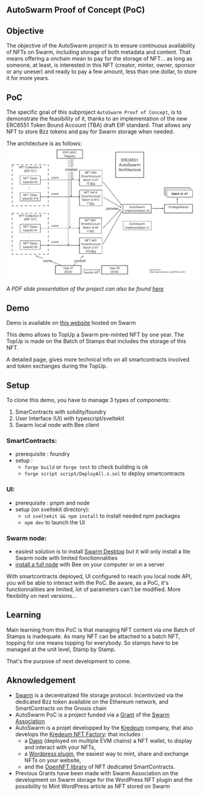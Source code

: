 ## AutoSwarm Proof of Concept (PoC)

## Objective

The objective of the AutoSwarm project is to ensure continuous availability of NFTs on Swarm, including storage of both metadata and content.
That means offering a onchain mean to pay for the storage of NFT...
as long as someone, at least, is interested in this NFT (creator, minter, owner, sponsor or any uneser)
and ready to pay a few amount, less than one dollar, to store it for more years.

## PoC

The specific goal of this subproject `AutoSwarm Proof of Concept`, is to demonstrate the feasibility of it,
thanks to an implementation of the new ERC6551 Token Bound Account (TBA) draft EIP standard.
That allows any NFT to store Bzz tokens and pay for Swarm storage when needed.

The architecture is as follows:
![AutoSwarm Architecture](./docs/AutoSwarmArchi.png)

*A PDF slide presentation of the project can also be found [here](./docs/AutoSwarmPoC.pdf)*

## Demo

Demo is available on [this website](https://api.gateway.ethswarm.org/bzz/6dcec79a68194351716d89b69c5836f6ad96563f891ca06353c3781a33ed511a/) hosted on Swarm

This demo allows to TopUp a Swarm pre-minted NFT by one year.
The TopUp is made on the Batch of Stamps that includes the storage of this NFT.

A detailed page, gives more technical info on all smartcontracts involved and token exchanges during the TopUp.

## Setup

To clone this demo, you have to manage 3 types of components:
1. SmarContracts with solidity/foundry
2. User Interface (UI) with typescript/sveltekit
3. Swarm local node with Bee client

### SmartContracts:
- prerequisite : foundry
- setup :
  - `forge build` or `forge test` to check building is ok
  - `forge script script/DeployAll.s.sol` to deploy smartcontracts

### UI:
- prerequisite : pnpm and node
- setup (on sveltekit directory):
  - `cd sveltekit && npm install` to install needed npm packages
  - `npm dev` to launch the UI

### Swarm node:
- easiest solution is to install [Swarm Desktop](https://www.ethswarm.org/build/desktop) but it will only install a lite Swarm node with limited fonctionnalities
- [install a full node](https://www.ethswarm.org/build/run-a-full-node) with Bee on your computer or on a server

With smartcontracts deployed, UI configured to reach you local node API, you will be able to interact with the PoC.
Be aware, as a PoC, it's functionnalities are limited, lot of parameters can't be modified.
More flexibility on next versions...

## Learning

Main learning from this PoC is that managing NFT content via one Batch of Stamps is inadequate. As many NFT can be attached to a batch NFT, topping
for one means topping for everybody. So stamps have to be managed at the unit level, Stamp by Stamp.

That's the purpose of next development to come.

## Aknowledgement

- [Swarm](https://www.ethswarm.org) is a decentralized file storage protocol.
Incentivized via the dedicated Bzz token available on the Ethereum network, and SmartContracts on the Gnosis chain
- AutoSwarm PoC is a project funded via a [Grant](https://www.ethswarm.org/grants) of the [Swarm Association](https://www.ethswarm.org)
- AutoSwarm is a projet developped by the [Kredeum](https://www.kredeum.com) company, that also develops the [Kredeum NFT Factory](https://github.com/Kredeum/kredeum):
that includes :
  - a [Dapp](https://app.kredeum.com) (deployed on multiple EVM chains) a NFT wallet, to display and interact with your NFTs,
  - a [Wordpress plugin](https://wordpress.org/plugins/kredeum-nfts/), the easiest way to mint, share and exchange NFTs on your website,
  - and the [OpenNFT library](https://github.com/Kredeum/OpenNFTs) of NFT dedicated SmartContracts.
- Previous Grants have been made with Swarm Association on the development on Swarm storage for the WordPress NFT plugin and the possibility to Mint WordPress article as NFT stored on Swarm

